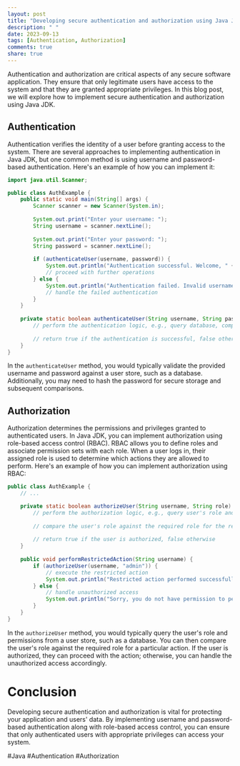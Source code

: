 ```yaml
---
layout: post
title: "Developing secure authentication and authorization using Java JDK"
description: " "
date: 2023-09-13
tags: [Authentication, Authorization]
comments: true
share: true
---
```


Authentication and authorization are critical aspects of any secure software application. They ensure that only legitimate users have access to the system and that they are granted appropriate privileges. In this blog post, we will explore how to implement secure authentication and authorization using Java JDK.

## Authentication

Authentication verifies the identity of a user before granting access to the system. There are several approaches to implementing authentication in Java JDK, but one common method is using username and password-based authentication. Here's an example of how you can implement it:

```java
import java.util.Scanner;

public class AuthExample {
    public static void main(String[] args) {
        Scanner scanner = new Scanner(System.in);
        
        System.out.print("Enter your username: ");
        String username = scanner.nextLine();
        
        System.out.print("Enter your password: ");
        String password = scanner.nextLine();
        
        if (authenticateUser(username, password)) {
            System.out.println("Authentication successful. Welcome, " + username + "!");
            // proceed with further operations
        } else {
            System.out.println("Authentication failed. Invalid username or password.");
            // handle the failed authentication
        }
    }
    
    private static boolean authenticateUser(String username, String password) {
        // perform the authentication logic, e.g., query database, compare password hashes
        
        // return true if the authentication is successful, false otherwise
    }
}
```

In the `authenticateUser` method, you would typically validate the provided username and password against a user store, such as a database. Additionally, you may need to hash the password for secure storage and subsequent comparisons.

## Authorization

Authorization determines the permissions and privileges granted to authenticated users. In Java JDK, you can implement authorization using role-based access control (RBAC). RBAC allows you to define roles and associate permission sets with each role. When a user logs in, their assigned role is used to determine which actions they are allowed to perform. Here's an example of how you can implement authorization using RBAC:

```java
public class AuthExample {
    // ...

    private static boolean authorizeUser(String username, String role) {
        // perform the authorization logic, e.g., query user's role and permissions
        
        // compare the user's role against the required role for the requested action
        
        // return true if the user is authorized, false otherwise
    }
    
    public void performRestrictedAction(String username) {
        if (authorizeUser(username, "admin")) {
            // execute the restricted action
            System.out.println("Restricted action performed successfully.");
        } else {
            // handle unauthorized access
            System.out.println("Sorry, you do not have permission to perform this action.");
        }
    }
}
```

In the `authorizeUser` method, you would typically query the user's role and permissions from a user store, such as a database. You can then compare the user's role against the required role for a particular action. If the user is authorized, they can proceed with the action; otherwise, you can handle the unauthorized access accordingly.

# Conclusion

Developing secure authentication and authorization is vital for protecting your application and users' data. By implementing username and password-based authentication along with role-based access control, you can ensure that only authenticated users with appropriate privileges can access your system.

#Java #Authentication #Authorization